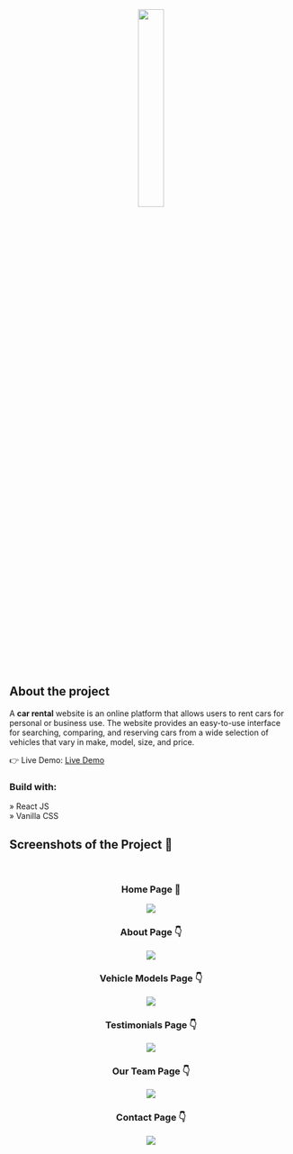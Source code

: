 <div align='center'><img style="width:30%" src='https://user-images.githubusercontent.com/105128267/218077760-5694a4ac-4e37-4de7-b31f-268ccd27400a.png'/></div>

<h2>About the project</h2>

  <p>A <b>car rental</b> website is an online platform that allows users to rent cars for personal or business use. The website provides an easy-to-use interface for searching, comparing, and reserving cars from a wide selection of vehicles that vary in make, model, size, and price.</p>

👉 Live Demo: <a href='https://car-rental-emodeth.vercel.app/'>Live Demo</a>

<h3>Build with:</h3>

» React JS<br>
» Vanilla CSS

<h2>Screenshots of the Project 📸</h2>
<br>
<h3 align='center'>Home Page 🏡</h3>

<div align='center'>
<img src='https://i.hizliresim.com/38o2ds8.png'/>

<h3 align='center'>About Page 👇</h3>

<div align='center'>
<img src='https://i.hizliresim.com/ohkw2aq.png'/>

<h3 align='center'>Vehicle Models Page 👇</h3>

<div align='center'>
<img src='https://i.hizliresim.com/67li50f.png'/>

<h3 align='center'>Testimonials Page 👇</h3>

<div align='center'>
<img src='https://i.hizliresim.com/kmxm2e5.png'/>

<h3 align='center'>Our Team Page 👇</h3>

<div align='center'>
<img src='https://i.hizliresim.com/6dbertk.png'/>

<h3 align='center'>Contact Page 👇</h3>

<div align='center'>
<img src='https://i.hizliresim.com/drsibj1.png'/>

</div>
